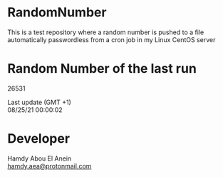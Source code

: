 # RandomNumber    
This is a test repository where a random number is pushed to a file automatically passwordless from a cron job in my Linux CentOS server    
# Random Number of the last run   
26531
      
Last update (GMT +1)    
08/25/21 00:00:02
# Developer    
Hamdy Abou El Anein   
hamdy.aea@protonmail.com
